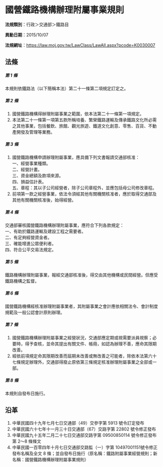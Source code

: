 # 國營鐵路機構辦理附屬事業規則



**法規類別**：行政＞交通部＞鐵路目

**異動日期**：2015/10/07  

**法規網址**：https://law.moj.gov.tw/LawClass/LawAll.aspx?pcode=K0030007



## 法條
##### 第 1 條
本規則依鐵路法（以下簡稱本法）第二十一條第二項規定訂定之。

##### 第 2 條
1. 國營鐵路機構得辦理附屬事業之範圍，依本法第二十一條第一項規定。
1. 本法第二十一條第一項第五款所稱培養、繁榮鐵路運輸及傳承鐵路文化所必需之其他事業，包括餐飲、旅館、觀光旅遊、鐵道文化創意、零售、百貨、不動產開發及管理等業務。

##### 第 3 條
1. 國營鐵路機構申請辦理附屬事業，應具備下列文書報請交通部核准：  
一、經營事業種類。  
二、經營計畫。  
三、資金總額及款項來源。  
四、損益估計表。  
五、章程：其以子公司經營者，除子公司章程外，並應包括母公司修改章程。
1. 前項第一款之經營事業，依法令須經其他有關機關核准者，應於取得交通部及其他有關機關核准後，始得經營。

##### 第 4 條
交通部審核國營鐵路機構辦理附屬事業，應符合下列各款規定：  
一、有助於鐵路運輸及建設工程之需要者。  
二、有足夠經營資金者。  
三、確能增進公眾便利者。  
四、符合公平交易法規定。

##### 第 5 條
鐵路機構辦理附屬事業，報經交通部核准後，得交由其他機構或民間經營。但應受鐵路機構之監督。

##### 第 6 條
國營鐵路機構經核准辦理附屬事業者，其附屬事業之會計應依相關法令、會計制度規範及一般公認會計原則辦理。

##### 第 7 條
1. 國營鐵路機構辦理附屬事業之經營狀況，交通部應定期或視需要派員視察；必要時，得予查核，並命其提出有關文件、帳冊，如認為辦理不善，應命其限期改善。
1. 經依前項規定命其限期改善而屆期未改善或無改善之可能者，除依本法第六十七條規定辦理外，交通部得廢止原依第三條規定核准辦理附屬事業之全部或一部。

##### 第 8 條
本規則自發布日施行。

## 沿革
1. 中華民國四十九年七月七日交通部（49）交參字第 5913 號令訂定發布
1. 中華民國六十七年十一月三十日交通部（67）交路字第 22802  號令修正發布
1. 中華民國九十五年二月二十七日交通部交路字第 09500850114  號令修正發布第 2～8 條條文
1. 中華民國一百零四年十月七日交通部交路監（一）字第 10497001151號令修正發布名稱及全文 8  條；並自發布日施行（原名稱：鐵路附屬事業經營規則；新名稱：國營鐵路機構辦理附屬事業規則）
